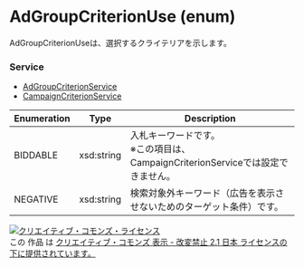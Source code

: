 # AdGroupCriterionUse (enum)
AdGroupCriterionUseは、選択するクライテリアを示します。

### Service
+ [AdGroupCriterionService](../services/AdGroupCriterionService.md)
+ [CampaignCriterionService](../services/CampaignCriterionService.md)

| Enumeration | Type | Description | 
|---|---|---|
| BIDDABLE| xsd:string | 入札キーワードです。<br>※この項目は、CampaignCriterionServiceでは設定できません。 |
| NEGATIVE| xsd:string | 検索対象外キーワード（広告を表示させないためのターゲット条件）です。 |

<a rel="license" href="http://creativecommons.org/licenses/by-nd/2.1/jp/"><img alt="クリエイティブ・コモンズ・ライセンス" style="border-width:0" src="https://i.creativecommons.org/l/by-nd/2.1/jp/88x31.png" /></a><br />この 作品 は <a rel="license" href="http://creativecommons.org/licenses/by-nd/2.1/jp/">クリエイティブ・コモンズ 表示 - 改変禁止 2.1 日本 ライセンスの下に提供されています。</a>
